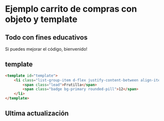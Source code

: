 # Ejemplo carrito de compras con objeto y template

## Todo con fines educativos
Si puedes mejorar el código, bienvenido!

## template
```html
<template id="template">
    <li class="list-group-item d-flex justify-content-between align-items-center">
        <span class="lead">Frutilla</span>
        <span class="badge bg-primary rounded-pill">12</span>
    </li>
</template>
```

## Ultima actualización